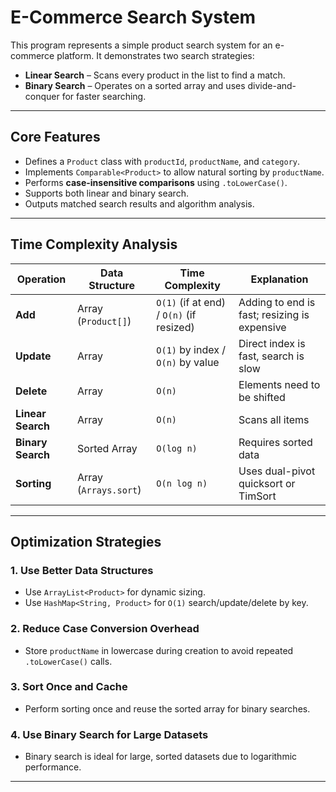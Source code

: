 # E-Commerce Search System

This program represents a simple product search system for an e-commerce platform. It demonstrates two search strategies:

- **Linear Search** – Scans every product in the list to find a match.
- **Binary Search** – Operates on a sorted array and uses divide-and-conquer for faster searching.

---

## Core Features

- Defines a `Product` class with `productId`, `productName`, and `category`.
- Implements `Comparable<Product>` to allow natural sorting by `productName`.
- Performs **case-insensitive comparisons** using `.toLowerCase()`.
- Supports both linear and binary search.
- Outputs matched search results and algorithm analysis.

---

## Time Complexity Analysis

| Operation       | Data Structure        | Time Complexity     | Explanation |
|----------------|-----------------------|---------------------|-------------|
| **Add**        | Array (`Product[]`)   | `O(1)` (if at end) / `O(n)` (if resized) | Adding to end is fast; resizing is expensive |
| **Update**     | Array                 | `O(1)` by index / `O(n)` by value | Direct index is fast, search is slow |
| **Delete**     | Array                 | `O(n)`              | Elements need to be shifted |
| **Linear Search** | Array              | `O(n)`              | Scans all items |
| **Binary Search** | Sorted Array       | `O(log n)`          | Requires sorted data |
| **Sorting**    | Array (`Arrays.sort`) | `O(n log n)`        | Uses dual-pivot quicksort or TimSort |

---

## Optimization Strategies

### 1. Use Better Data Structures
- Use `ArrayList<Product>` for dynamic sizing.
- Use `HashMap<String, Product>` for `O(1)` search/update/delete by key.

### 2. Reduce Case Conversion Overhead
- Store `productName` in lowercase during creation to avoid repeated `.toLowerCase()` calls.

### 3. Sort Once and Cache
- Perform sorting once and reuse the sorted array for binary searches.

### 4. Use Binary Search for Large Datasets
- Binary search is ideal for large, sorted datasets due to logarithmic performance.

---


